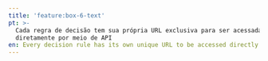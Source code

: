 ```yaml
---
title: 'feature:box-6-text'
pt: >-
  Cada regra de decisão tem sua própria URL exclusiva para ser acessada
  diretamente por meio de API
en: Every decision rule has its own unique URL to be accessed directly via API
---
```



